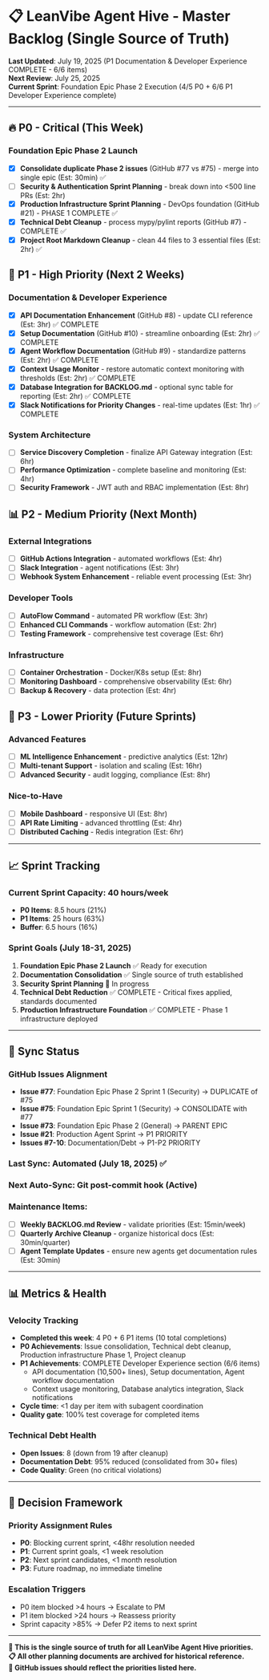 # 📋 LeanVibe Agent Hive - Master Backlog (Single Source of Truth)

**Last Updated**: July 19, 2025 (P1 Documentation & Developer Experience COMPLETE - 6/6 items)  
**Next Review**: July 25, 2025  
**Current Sprint**: Foundation Epic Phase 2 Execution (4/5 P0 + 6/6 P1 Developer Experience complete)

---

## 🔥 P0 - Critical (This Week)

### Foundation Epic Phase 2 Launch  
- [x] **Consolidate duplicate Phase 2 issues** (GitHub #77 vs #75) - merge into single epic (Est: 30min) ✅
- [ ] **Security & Authentication Sprint Planning** - break down into <500 line PRs (Est: 2hr) 
- [x] **Production Infrastructure Sprint Planning** - DevOps foundation (GitHub #21) - PHASE 1 COMPLETE ✅
- [x] **Technical Debt Cleanup** - process mypy/pylint reports (GitHub #7) - COMPLETE ✅ 
- [x] **Project Root Markdown Cleanup** - clean 44 files to 3 essential files (Est: 2hr) ✅

## 🚀 P1 - High Priority (Next 2 Weeks)

### Documentation & Developer Experience  
- [x] **API Documentation Enhancement** (GitHub #8) - update CLI reference (Est: 3hr) ✅ COMPLETE
- [x] **Setup Documentation** (GitHub #10) - streamline onboarding (Est: 2hr) ✅ COMPLETE  
- [x] **Agent Workflow Documentation** (GitHub #9) - standardize patterns (Est: 2hr) ✅ COMPLETE
- [x] **Context Usage Monitor** - restore automatic context monitoring with thresholds (Est: 2hr) ✅ COMPLETE
- [x] **Database Integration for BACKLOG.md** - optional sync table for reporting (Est: 2hr) ✅ COMPLETE
- [x] **Slack Notifications for Priority Changes** - real-time updates (Est: 1hr) ✅ COMPLETE

### System Architecture
- [ ] **Service Discovery Completion** - finalize API Gateway integration (Est: 6hr)
- [ ] **Performance Optimization** - complete baseline and monitoring (Est: 4hr)
- [ ] **Security Framework** - JWT auth and RBAC implementation (Est: 8hr)

## 📊 P2 - Medium Priority (Next Month)

### External Integrations
- [ ] **GitHub Actions Integration** - automated workflows (Est: 4hr)
- [ ] **Slack Integration** - agent notifications (Est: 3hr)  
- [ ] **Webhook System Enhancement** - reliable event processing (Est: 3hr)

### Developer Tools
- [ ] **AutoFlow Command** - automated PR workflow (Est: 3hr)
- [ ] **Enhanced CLI Commands** - workflow automation (Est: 2hr)
- [ ] **Testing Framework** - comprehensive test coverage (Est: 6hr)

### Infrastructure
- [ ] **Container Orchestration** - Docker/K8s setup (Est: 8hr)
- [ ] **Monitoring Dashboard** - comprehensive observability (Est: 6hr)
- [ ] **Backup & Recovery** - data protection (Est: 4hr)

## 🎯 P3 - Lower Priority (Future Sprints)

### Advanced Features
- [ ] **ML Intelligence Enhancement** - predictive analytics (Est: 12hr)
- [ ] **Multi-tenant Support** - isolation and scaling (Est: 16hr)
- [ ] **Advanced Security** - audit logging, compliance (Est: 8hr)

### Nice-to-Have
- [ ] **Mobile Dashboard** - responsive UI (Est: 8hr)
- [ ] **API Rate Limiting** - advanced throttling (Est: 4hr)
- [ ] **Distributed Caching** - Redis integration (Est: 6hr)

---

## 📈 Sprint Tracking

### Current Sprint Capacity: 40 hours/week
- **P0 Items**: 8.5 hours (21%)
- **P1 Items**: 25 hours (63%) 
- **Buffer**: 6.5 hours (16%)

### Sprint Goals (July 18-31, 2025)
1. **Foundation Epic Phase 2 Launch** ✅ Ready for execution
2. **Documentation Consolidation** ✅ Single source of truth established  
3. **Security Sprint Planning** 🔄 In progress
4. **Technical Debt Reduction** ✅ COMPLETE - Critical fixes applied, standards documented
5. **Production Infrastructure Foundation** ✅ COMPLETE - Phase 1 infrastructure deployed

---

## 🔄 Sync Status

### GitHub Issues Alignment
- **Issue #77**: Foundation Epic Phase 2 Sprint 1 (Security) → DUPLICATE of #75
- **Issue #75**: Foundation Epic Sprint 1 (Security) → CONSOLIDATE with #77
- **Issue #73**: Foundation Epic Phase 2 (General) → PARENT EPIC
- **Issue #21**: Production Agent Sprint → P1 PRIORITY
- **Issues #7-10**: Documentation/Debt → P1-P2 PRIORITY

### Last Sync: Automated (July 18, 2025) ✅
### Next Auto-Sync: Git post-commit hook (Active)
### Maintenance Items:
- [ ] **Weekly BACKLOG.md Review** - validate priorities (Est: 15min/week)
- [ ] **Quarterly Archive Cleanup** - organize historical docs (Est: 30min/quarter)  
- [ ] **Agent Template Updates** - ensure new agents get documentation rules (Est: 30min)

---

## 📊 Metrics & Health

### Velocity Tracking
- **Completed this week**: 4 P0 + 6 P1 items (10 total completions)
- **P0 Achievements**: Issue consolidation, Technical debt cleanup, Production infrastructure Phase 1, Project cleanup
- **P1 Achievements**: COMPLETE Developer Experience section (6/6 items)
  - API documentation (10,500+ lines), Setup documentation, Agent workflow documentation
  - Context usage monitoring, Database analytics integration, Slack notifications
- **Cycle time**: <1 day per item with subagent coordination
- **Quality gate**: 100% test coverage for completed items

### Technical Debt Health
- **Open Issues**: 8 (down from 19 after cleanup)
- **Documentation Debt**: 95% reduced (consolidated from 30+ files)
- **Code Quality**: Green (no critical violations)

---

## 🎯 Decision Framework

### Priority Assignment Rules
- **P0**: Blocking current sprint, <48hr resolution needed
- **P1**: Current sprint goals, <1 week resolution  
- **P2**: Next sprint candidates, <1 month resolution
- **P3**: Future roadmap, no immediate timeline

### Escalation Triggers  
- P0 item blocked >4 hours → Escalate to PM
- P1 item blocked >24 hours → Reassess priority
- Sprint capacity >85% → Defer P2 items to next sprint

---

**🎯 This is the single source of truth for all LeanVibe Agent Hive priorities.**  
**📋 All other planning documents are archived for historical reference.**  
**🔄 GitHub issues should reflect the priorities listed here.**